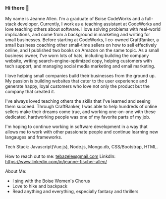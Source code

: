 ### Hi there 👋
My name is Jeanne Allen. I'm a graduate of Boise CodeWorks and a full-stack developer. Currently, I work as a teaching assistant at CodeWorks and love teaching others about software. I love solving problems with real-world implications, and come from a background in marketing and writing for small businesses. Before starting at CodeWorks, I co-owned CraftRanker, a small business coaching other small-time sellers on how to sell effectively online, and I published two books on Amazon on the same topic. As a small business owner, I've worn lots of hats, including building the company website, writing search-engine-optimized copy, helping customers with tech support, and managing social media marketing and email marketing. 

I love helping small companies build their businesses from the ground up. My passion is building websites that cater to the user experience and generate happy, loyal customers who love not only the product but the company that created it. 

I've always loved teaching others the skills that I've learned and seeing them succeed. Through CraftRanker, I was able to help hundreds of online sellers make their dreams come true, and working one-on-one with these dedicated, hardworking people was one of my favorite parts of my job. 

I'm hoping to continue working in software development in a way that allows me to work with other passionate people and continue learning new langauges and frameworks. 

Tech Stack: Javascript(Vue.js), Node.js, Mongo.db, CSS/Bootstrap, HTML.

How to reach out to me: 
tebazele@gmail.com
LinkdIn: https://www.linkedin.com/in/jeanne-fischer-allen/


About Me: 
- I sing with the Boise Women's Chorus
- Love to hike and backpack
- Read anything and everything, especially fantasy and thrillers


<!--
**tebazele/tebazele** is a ✨ _special_ ✨ repository because its `README.md` (this file) appears on your GitHub profile.

Here are some ideas to get you started:

- 🔭 I’m currently working on ...
- 🌱 I’m currently learning ...
- 👯 I’m looking to collaborate on ...
- 🤔 I’m looking for help with ...
- 💬 Ask me about ...
- 📫 How to reach me: ...
- 😄 Pronouns: ...
- ⚡ Fun fact: ...
-->
